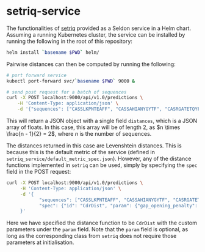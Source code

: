 # setriq-service

The functionalities of [setriq](https://github.com/BenTenmann/setriq) provided as a Seldon service in a Helm chart.
Assuming a running Kubernetes cluster, the service can be installed by running the following in the root of this
repository:

```bash
helm install `basename $PWD` helm/
```

Pairwise distances can then be computed by running the following:

```bash
# port forward service
kubectl port-forward svc/`basename $PWD` 9000 &

# send post request for a batch of sequences
curl -X POST localhost:9000/api/v1.0/predictions \
    -H 'Content-Type: application/json' \
    -d '{"sequences": ["CASSLKPNTEAFF", "CASSAHIANYGYTF", "CASRGATETQYF"]}'
```

This will return a JSON object with a single field `distances`, which is a JSON array of floats. In this case, this
array will be of length 2, as $n \times \frac{n - 1}{2} = 2$, where $n$ is the number of sequences.

The distances returned in this case are Levenshtein distances. This is because this is the default metric of the
service (defined in `setriq_service/default_metric_spec.json`). However, any of the distance functions implemented in
`setriq` can be used, simply by specifying the `spec` field in the POST request:

```bash
curl -X POST localhost:9000/api/v1.0/predictions \
     -H 'Content-Type: application/json' \
     -d '{
            "sequences": ["CASSLKPNTEAFF", "CASSAHIANYGYTF", "CASRGATETQYF"],
            "spec": {"id": "CdrDist", "param": {"gap_opening_penalty": 5.0, "gap_extension_penalty": 2.0}}
     }'
```

Here we have specified the distance function to be `CdrDist` with the custom parameters under the `param` field. Note
that the `param` field is optional, as long as the corresponding class from `setriq` does not require those parameters
at initialisation.
